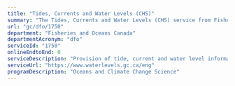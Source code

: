 ```yaml
---
title: "Tides, Currents and Water Levels (CHS)"
summary: "The Tides, Currents and Water Levels (CHS) service from Fisheries and Oceans Canada is not available end-to-end online, according to the GC Service Inventory."
url: "gc/dfo/1750"
department: "Fisheries and Oceans Canada"
departmentAcronym: "dfo"
serviceId: "1750"
onlineEndtoEnd: 0
serviceDescription: "Provision of tide, current and water level information. This includes real-time, archive, and forecast data."
serviceUrl: "https://www.waterlevels.gc.ca/eng"
programDescription: "Oceans and Climate Change Science"
---
```

